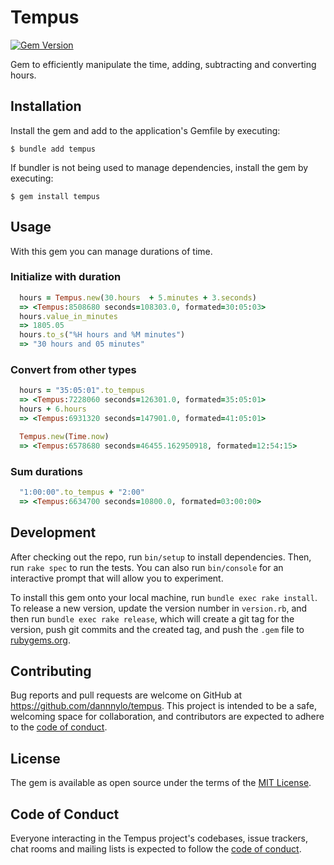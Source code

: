 # Tempus

<a href='http://badge.fury.io/rb/tempus'>
    <img src="https://badge.fury.io/rb/tempus.png" alt="Gem Version" />
</a>

Gem to efficiently manipulate the time, adding, subtracting and converting hours.

## Installation

Install the gem and add to the application's Gemfile by executing:

    $ bundle add tempus

If bundler is not being used to manage dependencies, install the gem by executing:

    $ gem install tempus

## Usage

With this gem you can manage durations of time.

### Initialize with duration
```ruby
  hours = Tempus.new(30.hours  + 5.minutes + 3.seconds)
  => <Tempus:8508680 seconds=108303.0, formated=30:05:03>
  hours.value_in_minutes
  => 1805.05
  hours.to_s("%H hours and %M minutes")
  => "30 hours and 05 minutes"
```
### Convert from other types
```ruby
  hours = "35:05:01".to_tempus
  => <Tempus:7228060 seconds=126301.0, formated=35:05:01>
  hours + 6.hours
  => <Tempus:6931320 seconds=147901.0, formated=41:05:01>
```
```ruby
  Tempus.new(Time.now)
  => <Tempus:6578680 seconds=46455.162950918, formated=12:54:15>
```

### Sum durations

```ruby
  "1:00:00".to_tempus + "2:00"
  => <Tempus:6634700 seconds=10800.0, formated=03:00:00>
```

## Development

After checking out the repo, run `bin/setup` to install dependencies. Then, run `rake spec` to run the tests. You can also run `bin/console` for an interactive prompt that will allow you to experiment.

To install this gem onto your local machine, run `bundle exec rake install`. To release a new version, update the version number in `version.rb`, and then run `bundle exec rake release`, which will create a git tag for the version, push git commits and the created tag, and push the `.gem` file to [rubygems.org](https://rubygems.org).

## Contributing

Bug reports and pull requests are welcome on GitHub at https://github.com/dannnylo/tempus. This project is intended to be a safe, welcoming space for collaboration, and contributors are expected to adhere to the [code of conduct](https://github.com/dannnylo/tempus/blob/master/CODE_OF_CONDUCT.md).

## License

The gem is available as open source under the terms of the [MIT License](https://opensource.org/licenses/MIT).

## Code of Conduct

Everyone interacting in the Tempus project's codebases, issue trackers, chat rooms and mailing lists is expected to follow the [code of conduct](https://github.com/dannnylo/tempus/blob/master/CODE_OF_CONDUCT.md).

